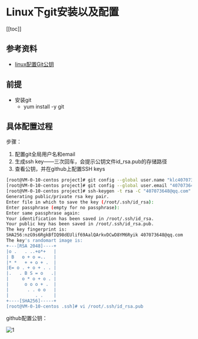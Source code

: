 # Linux下git安装以及配置

[[toc]]

## 参考资料

* [linux配置Git公钥](https://blog.csdn.net/chujing2309/article/details/100758680)

## 前提

* 安装git
    * yum install -y git

## 具体配置过程

步骤：

1. 配置git全局用户名和email
2. 生成ssh key——三次回车，会提示公钥文件id_rsa.pub的存储路径
3. 查看公钥，并在github上配置SSH keys

```bash
[root@VM-0-10-centos project]# git config --global user.name "klc407073648"
[root@VM-0-10-centos project]# git config --global user.email "407073648@qq.com"
[root@VM-0-10-centos project]# ssh-keygen -t rsa -C "407073648@qq.com"
Generating public/private rsa key pair.
Enter file in which to save the key (/root/.ssh/id_rsa):
Enter passphrase (empty for no passphrase):
Enter same passphrase again:
Your identification has been saved in /root/.ssh/id_rsa.
Your public key has been saved in /root/.ssh/id_rsa.pub.
The key fingerprint is:
SHA256:nzG9s6RgkBfIQ98dEUlif69AalQArkvDCwD8YM6Ryik 407073648@qq.com
The key's randomart image is:
+---[RSA 2048]----+
|o .   . ..+o*+   |
| B   o + o =..   |
|* *   + + o + .  |
|E= o . + o + . . |
|.   . B S = o   .|
|     o * o + o . |
|      o o o + .  |
|       . . o o   |
|          . .    |
+----[SHA256]-----+
[root@VM-0-10-centos .ssh]# vi /root/.ssh/id_rsa.pub

```

github配置公钥：

![1](/_images/project/practice/tools/Git/公钥配置.png)
